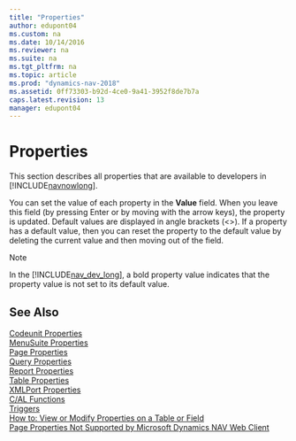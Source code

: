 ```yaml
---
title: "Properties"
author: edupont04
ms.custom: na
ms.date: 10/14/2016
ms.reviewer: na
ms.suite: na
ms.tgt_pltfrm: na
ms.topic: article
ms.prod: "dynamics-nav-2018"
ms.assetid: 0ff73303-b92d-4ce0-9a41-3952f8de7b7a
caps.latest.revision: 13
manager: edupont04
---
```

# Properties
This section describes all properties that are available to developers in [!INCLUDE[navnowlong](includes/navnowlong_md.md)].  

 You can set the value of each property in the **Value** field. When you leave this field \(by pressing Enter or by moving with the arrow keys\), the property is updated. Default values are displayed in angle brackets \(\<>\). If a property has a default value, then you can reset the property to the default value by deleting the current value and then moving out of the field.  

> [!NOTE]  
>  In the [!INCLUDE[nav_dev_long](includes/nav_dev_long_md.md)], a bold property value indicates that the property value is not set to its default value.  

## See Also  
[Codeunit Properties](Codeunit-Properties.md)  
[MenuSuite Properties](MenuSuite-Properties.md)  
[Page Properties](Page-Properties.md)  
[Query Properties](Query-Properties.md)  
[Report Properties](Report-Properties.md)  
[Table Properties](Table-Properties.md)  
[XMLPort Properties](XMLPort-Properties.md)  
[C/AL Functions](C-AL-Functions.md)  
[Triggers](Triggers.md)  
[How to: View or Modify Properties on a Table or Field](How-to--View-or-Modify-Properties-on-a-Table-or-Field.md)  
[Page Properties Not Supported by Microsoft Dynamics NAV Web Client](Page-Properties-Not-Supported-by-Microsoft-Dynamics-NAV-Web-Client.md)  
